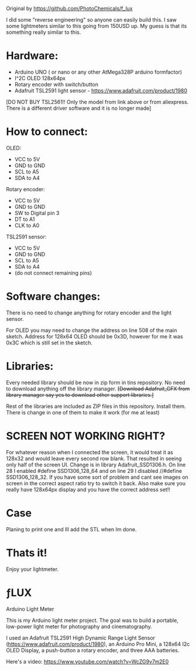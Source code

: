 Original by https://github.com/PhotoChemicals/f_lux

I did some "reverse engineering" so anyone can easily build this. I saw some lightmeters similar to this going from 150USD up. My guess is that its something really similar to this.

# Hardware:
- Arduino UNO ( or nano or any other AtMega328P arduino formfactor)
- I^2C OLED 128x64px
- Rotary encoder with switch/button
- Adafruit TSL2591 light sensor - https://www.adafruit.com/product/1980 

[DO NOT BUY TSL2561!! Only the model from link above or from aliexpress. There is a different driver software and it is no longer made]


# How to connect:

OLED:
- VCC to 5V
- GND to GND
- SCL to A5
- SDA to A4

Rotary encoder:
- VCC to 5V
- GND to GND
- SW to Digital pin 3
- DT to A1
- CLK to A0

TSL2591 sensor:
- VCC to 5V
- GND to GND
- SCL to A5
- SDA to A4
- (do not connect remaining pins)

# Software changes:
There is no need to change anything for rotary encoder and the light sensor.

For OLED you may need to change the address on line 508  of the main sketch. Address for 128x64 OLED should be 0x3D, however for me it was 0x3C which is still set in the sketch.

# Libraries:

Every needed library should be now in zip form in tins repository. No need to download anything off the library manager. ~~[Download Adafruit_GFX from library manager say yes to download other support libraries.]~~

Rest of the libraries are included as ZIP files in this repository. Install them. There is change in one of them to make it work (for me at least)

# SCREEN NOT WORKING RIGHT?
For whatever reason when I connected the screen, it would treat it as 128x32 and would leave every second row blank. That resulted in seeing only half of the screen UI. Change is in library Adafruit_SSD1306.h. On line 28 I enabled #define SSD1306_128_64 and on line 29 I disabled //#define SSD1306_128_32. If you have some sort of problem and cant see images on screen in the correct aspect ratio try to switch it back. Also make sure you really have 128x64px display and you have the correct address set!!

# Case
Planing to print one and Ill add the STL when Im done.


# Thats it!
Enjoy your lightmeter.



# ƒLUX
Arduino Light Meter

This is my Arduino light meter project. The goal was to build a portable, low-power light meter for photography and cinematography.

I used an Adafruit TSL2591 High Dynamic Range Light Sensor (https://www.adafruit.com/product/1980), an Arduino Pro Mini, a 128x64 I2c OLED Display, a push-button a rotary encoder, and three AAA batteries.

Here's a video: https://www.youtube.com/watch?v=WcZG9v7m2E0
